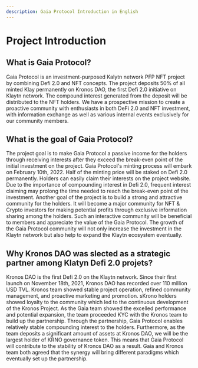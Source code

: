 ```yaml
---
description: Gaia Protocol Introduction in English
---
```


# Project Introduction

## What is Gaia Protocol?

Gaia Protocol is an investment-purposed Kalytn network PFP NFT project by combining Defi 2.0 and NFT concepts. The project deposits 50% of all minted Klay permanently on Kronos DAO, the first Defi 2.0 initiative on Klaytn network. The compound interest generated from the deposit will be distributed to the NFT holders. We have a prospective mission to create a proactive community with enthusiasts in both DeFi 2.0 and NFT investment, with information exchange as well as various internal events exclusively for our community members.

## What is the goal of Gaia Protocol?

The project goal is to make Gaia Protocol a passive income for the holders through receiving interests after they exceed the break-even point of the initial investment on the project. Gaia Protocol's minting process will embark on February 10th, 2022. Half of the minting price will be staked on Defi 2.0 permanently. Holders can easily claim their interests on the project website. Due to the importance of compounding interest in Defi 2.0, frequent interest claiming may prolong the time needed to reach the break-even point of the investment. Another goal of the project is to build a strong and attractive community for the holders. It will become a major community for NFT & Crypto investors for making potential profits through exclusive information sharing among the holders. Such an interactive community will be beneficial to members and appreciate the value of the Gaia Protocol. The growth of the Gaia Protocol community will not only increase the investment in the Klaytn network but also help to expand the Klaytn ecosystem eventually.

## Why Kronos DAO was slected as a strategic partner among Klatyn Defi 2.0 projets?

Kronos DAO is the first Defi 2.0 on the Klaytn network. Since their first launch on November 18th, 2021, Kronos DAO has recorded over 110 million USD TVL. Kronos team showed stable project operation, refined community management, and proactive marketing and promotion. sKrono holders showed loyalty to the community which led to the continuous development of the Kronos Project. As the Gaia team showed the excelled performance and potential expansion, the team proceeded KYC with the Kronos team to build up the partnership. Through the partnership, Gaia Protocol enables relatively stable compounding interest to the holders. Furthermore, as the team deposits a significant amount of assets at Kronos DAO, we will be the largest holder of KRNO governance token. This means that Gaia Protocol will contribute to the stability of Kronos DAO as a result. Gaia and Kronos team both agreed that the synergy will bring different paradigms which eventually set up the partnership.
